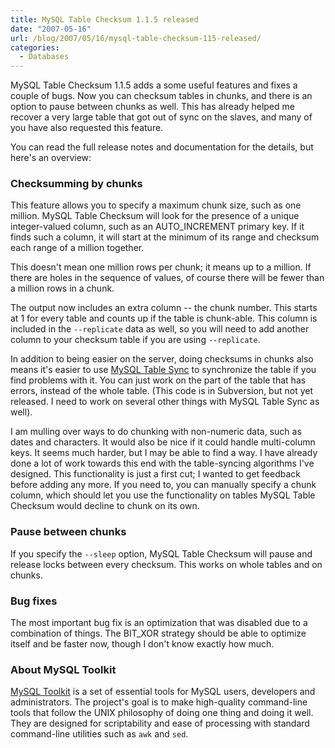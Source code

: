 ```yaml
---
title: MySQL Table Checksum 1.1.5 released
date: "2007-05-16"
url: /blog/2007/05/16/mysql-table-checksum-115-released/
categories:
  - Databases
---
```


MySQL Table Checksum 1.1.5 adds a some useful features and fixes a couple of bugs. Now you can checksum tables in chunks, and there is an option to pause between chunks as well. This has already helped me recover a very large table that got out of sync on the slaves, and many of you have also requested this feature.

You can read the full release notes and documentation for the details, but here's an overview:

### Checksumming by chunks

This feature allows you to specify a maximum chunk size, such as one million. MySQL Table Checksum will look for the presence of a unique integer-valued column, such as an AUTO_INCREMENT primary key. If it finds such a column, it will start at the minimum of its range and checksum each range of a million together.

This doesn't mean one million rows per chunk; it means up to a million. If there are holes in the sequence of values, of course there will be fewer than a million rows in a chunk.

The output now includes an extra column -- the chunk number. This starts at 1 for every table and counts up if the table is chunk-able. This column is included in the `--replicate` data as well, so you will need to add another column to your checksum table if you are using `--replicate`.

In addition to being easier on the server, doing checksums in chunks also means it's easier to use [MySQL Table Sync][1] to synchronize the table if you find problems with it. You can just work on the part of the table that has errors, instead of the whole table. (This code is in Subversion, but not yet released. I need to work on several other things with MySQL Table Sync as well).

I am mulling over ways to do chunking with non-numeric data, such as dates and characters. It would also be nice if it could handle multi-column keys. It seems much harder, but I may be able to find a way. I have already done a lot of work towards this end with the table-syncing algorithms I've designed. This functionality is just a first cut; I wanted to get feedback before adding any more. If you need to, you can manually specify a chunk column, which should let you use the functionality on tables MySQL Table Checksum would decline to chunk on its own.

### Pause between chunks

If you specify the `--sleep` option, MySQL Table Checksum will pause and release locks between every checksum. This works on whole tables and on chunks.

### Bug fixes

The most important bug fix is an optimization that was disabled due to a combination of things. The BIT_XOR strategy should be able to optimize itself and be faster now, though I don't know exactly how much.

### About MySQL Toolkit

[MySQL Toolkit][1] is a set of essential tools for MySQL users, developers and administrators. The project's goal is to make high-quality command-line tools that follow the UNIX philosophy of doing one thing and doing it well. They are designed for scriptability and ease of processing with standard command-line utilities such as `awk` and `sed`.

 [1]: http://code.google.com/p/maatkit
